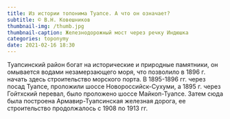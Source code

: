 ```yaml
---
title: Из истории топонима Туапсе. А что он означает?
subtitle: © В.Н. Ковешников
thumbnail-img: /thumb.jpg
thumbnail-caption: Железнодорожный мост через речку Индюшка
categories: toponymy
date: 2021-02-16 18:30
---
```

Туапсинский район богат на исторические и природные памятники, он омывается водами незамерзающего моря, что позволило в 1896 г. начать здесь строительство морского порта. В 1895-1896 гг. через посад Туапсе, проложили шоссе Новороссийск-Сухуми, а 1895 г. через Гойтхский перевал, было проложено шоссе Майкоп-Туапсе. Затем сюда была построена Армавир-Туапсинская железная дорога, ее строительство продолжалось с 1908 по 1913 гг.
